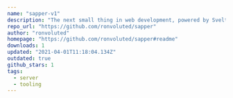 ```yaml
---
name: "sapper-v1"
description: "The next small thing in web development, powered by Svelte"
repo_url: "https://github.com/ronvoluted/sapper"
author: "ronvoluted"
homepage: "https://github.com/ronvoluted/sapper#readme"
downloads: 1
updated: "2021-04-01T11:18:04.134Z"
outdated: true
github_stars: 1
tags: 
  - server
  - tooling
---
```

